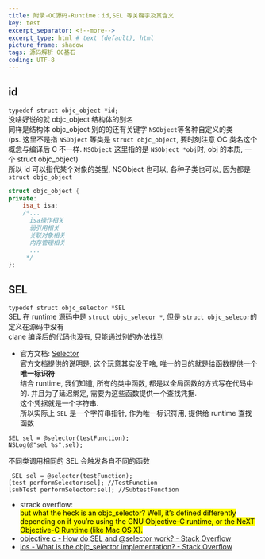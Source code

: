 ```yaml
---
title: 附录-OC源码-Runtime：id,SEL 等关键字及其含义     
key: test
excerpt_separator: <!--more-->
excerpt_type: html # text (default), html
picture_frame: shadow
tags: 源码解析 OC基石
coding: UTF-8
---   
```

## id  
`typedef struct objc_object *id;`  
没啥好说的就 objc_object 结构体的别名  
同样是结构体 objc_object 别的的还有关键字 `NSObject`等各种自定义的类  
(ps. 这里不是指 `NSObject` 等类是 `struct objc_object`, 要时刻注意 OC 类名这个概念与编译后 C 不一样. `NSObject` 这里指的是 `NSObject *obj`时, obj 的本质, 一个 struct objc_object)  
所以 id 可以指代某个对象的类型, NSObject 也可以, 各种子类也可以, 因为都是`struct objc_object`  
```c++  
struct objc_object {  
private:  
    isa_t isa;  
    /*...  
      isa操作相关  
      弱引用相关  
      关联对象相关  
      内存管理相关  
      ...  
     */  
};  
```  
  
## SEL  
`typedef struct objc_selector *SEL`  
SEL 在 runtime 源码中是 `struct objc_selecor *`, 但是 `struct objc_selecor`的定义在源码中没有  
clane 编译后的代码也没有, 只能通过别的办法找到  
* 官方文档: [Selector](https://developer.apple.com/library/archive/documentation/General/Conceptual/DevPedia-CocoaCore/Selector.html)  
官方文档提供的说明是, 这个玩意其实没干啥, 唯一的目的就是给函数提供一个 **唯一标识符**  
结合 runtime, 我们知道, 所有的类中函数, 都是以全局函数的方式写在代码中的. 并且为了延迟绑定, 需要为这些函数提供一个查找凭据.  
这个凭据就是一个字符串.  
所以实际上 `SEL` 是一个字符串指针, 作为唯一标识符用, 提供给 runtime 查找函数  
```objc  
SEL sel = @selector(testFunction);  
NSLog(@"sel %s",sel);  
```  
不同类调用相同的 SEL 会触发各自不同的函数  
```objc  
 SEL sel = @selector(testFunction);  
[test performSelector:sel]; //TestFunction  
[subTest performSelector:sel]; //SubtestFunction  
```  
* strack overflow:   
<mark>but what the heck is an objc_selector? Well, it’s defined differently depending on if you’re using the GNU Objective-C runtime, or the NeXT Objective-C Runtime (like Mac OS X).</mark>  
* [objective c - How do SEL and @selector work? - Stack Overflow](https://stackoverflow.com/questions/19322264/how-do-sel-and-selector-work)  
* [ios - What is the objc_selector implementation? - Stack Overflow](https://stackoverflow.com/questions/28581489/what-is-the-objc-selector-implementation)  
